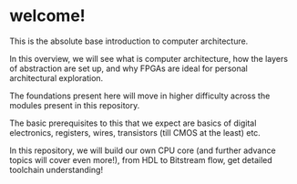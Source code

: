 # welcome!

This is the absolute base introduction to computer architecture.

In this overview, we will see what is computer architecture, how the layers of abstraction are set up, and why FPGAs are ideal for personal architectural exploration.

The foundations present here will move in higher difficulty across the modules present in this repository.

The basic prerequisites to this that we expect are basics of digital electronics, registers, wires, transistors (till CMOS at the least) etc.

In this repository, we will build our own CPU core (and further advance topics will cover even more!), from HDL to Bitstream flow, get detailed toolchain understanding!